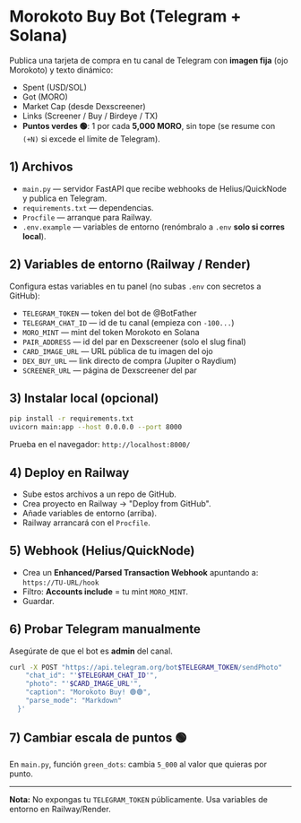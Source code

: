 # Morokoto Buy Bot (Telegram + Solana)

Publica una tarjeta de compra en tu canal de Telegram con **imagen fija** (ojo Morokoto) y texto dinámico:
- Spent (USD/SOL)
- Got (MORO)
- Market Cap (desde Dexscreener)
- Links (Screener / Buy / Birdeye / TX)
- **Puntos verdes 🟢**: 1 por cada **5,000 MORO**, sin tope (se resume con `(+N)` si excede el límite de Telegram).

## 1) Archivos
- `main.py` — servidor FastAPI que recibe webhooks de Helius/QuickNode y publica en Telegram.
- `requirements.txt` — dependencias.
- `Procfile` — arranque para Railway.
- `.env.example` — variables de entorno (renómbralo a `.env` **solo si corres local**).

## 2) Variables de entorno (Railway / Render)
Configura estas variables en tu panel (no subas `.env` con secretos a GitHub):
- `TELEGRAM_TOKEN` — token del bot de @BotFather
- `TELEGRAM_CHAT_ID` — id de tu canal (empieza con `-100...`)
- `MORO_MINT` — mint del token Morokoto en Solana
- `PAIR_ADDRESS` — id del par en Dexscreener (solo el slug final)
- `CARD_IMAGE_URL` — URL pública de tu imagen del ojo
- `DEX_BUY_URL` — link directo de compra (Jupiter o Raydium)
- `SCREENER_URL` — página de Dexscreener del par

## 3) Instalar local (opcional)
```bash
pip install -r requirements.txt
uvicorn main:app --host 0.0.0.0 --port 8000
```
Prueba en el navegador: `http://localhost:8000/`

## 4) Deploy en Railway
- Sube estos archivos a un repo de GitHub.
- Crea proyecto en Railway → "Deploy from GitHub".
- Añade variables de entorno (arriba).
- Railway arrancará con el `Procfile`.

## 5) Webhook (Helius/QuickNode)
- Crea un **Enhanced/Parsed Transaction Webhook** apuntando a: `https://TU-URL/hook`
- Filtro: **Accounts include** = tu mint `MORO_MINT`.
- Guardar.

## 6) Probar Telegram manualmente
Asegúrate de que el bot es **admin** del canal.
```bash
curl -X POST "https://api.telegram.org/bot$TELEGRAM_TOKEN/sendPhoto"   -H "Content-Type: application/json"   -d '{
    "chat_id": "'$TELEGRAM_CHAT_ID'",
    "photo": "'$CARD_IMAGE_URL'",
    "caption": "Morokoto Buy! 🟢🟢",
    "parse_mode": "Markdown"
  }'
```

## 7) Cambiar escala de puntos 🟢
En `main.py`, función `green_dots`: cambia `5_000` al valor que quieras por punto.

---

**Nota:** No expongas tu `TELEGRAM_TOKEN` públicamente. Usa variables de entorno en Railway/Render.
